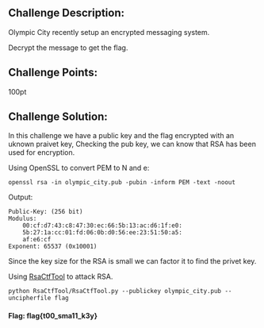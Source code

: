 ## Challenge Description:

Olympic City recently setup an encrypted messaging system. <p><p>Decrypt the message to get the flag.

## Challenge Points:

100pt

## Challenge Solution:

In this challenge we have a public key and the flag encrypted with an uknown praivet key,
Checking the pub key, we can know that RSA has been used for encryption.

Using OpenSSL to convert PEM to N and e:

```shell
openssl rsa -in olympic_city.pub -pubin -inform PEM -text -noout
```

Output:

```
Public-Key: (256 bit)
Modulus:
    00:cf:d7:43:c8:47:30:ec:66:5b:13:ac:d6:1f:e0:
    5b:27:1a:cc:01:fd:06:0b:d0:56:ee:23:51:50:a5:
    af:e6:cf
Exponent: 65537 (0x10001)

```

Since the key size for the RSA is small we can factor it to find the privet key.

Using [RsaCtfTool](https://github.com/Ganapati/RsaCtfTool) to attack RSA.

```shell
python RsaCtfTool/RsaCtfTool.py --publickey olympic_city.pub --uncipherfile flag
```


#### Flag:   flag{t00_sma11_k3y}
